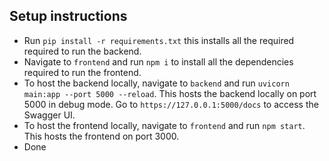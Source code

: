 ## Setup instructions
- Run `pip install -r requirements.txt`
this installs all the required  required to run the backend.
- Navigate to `frontend` and run `npm i` to install all the dependencies required to run the frontend.
- To host the backend locally, navigate to `backend` and run `uvicorn main:app --port 5000 --reload`. This hosts the backend locally on port 5000 in debug mode. Go to `https://127.0.0.1:5000/docs` to access the Swagger UI.
- To host the frontend locally, navigate to `frontend` and run `npm start`. This hosts the frontend on port 3000.
- Done